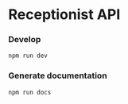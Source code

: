 # Receptionist API

### Develop
```
npm run dev
```

### Generate documentation
```
npm run docs
```

